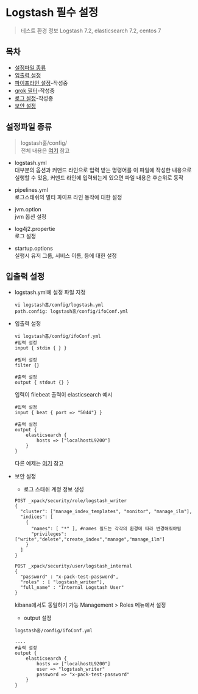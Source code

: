 # Logstash 필수 설정

> 테스트 환경 정보 Logstash 7.2, elasticsearch 7.2, centos 7

## 목차
- [설정파일 종류](#설정파일-종류)
- [입출력 설정](#입출력-설정)
- [파이프라인 설정](#)-작성중
- [grok 필터](#)-작성중
- [로그 설정](#)-작성중
- [보안 설정](#보안-설정)

## 설정파일 종류
> logstash홈/config/ \
전체 내용은 [여기](https://www.elastic.co/guide/en/logstash/current/config-setting-files.html) 참고
- logstash.yml\
대부분의 옵션과 커맨드 라인으로 입력 받는 명령어를 이 파일에 작성한 내용으로 실행할 수 있음, 커맨드 라인에 입력되는게 있으면 파일 내용은 후순위로 동작

- pipelines.yml\
로그스태쉬의 멀티 파이프 라인 동작에 대한 설정

- jvm.option\
jvm 옵션 설정

- log4j2.propertie\
로그 설정

- startup.options\
실행시 유저 그룹, 서비스 이름, 등에 대한 설정

## 입출력 설정
- logstash.yml에 설정 파일 지정
    ```
    vi logstash홈/config/logstash.yml
    path.config: logstash홈/config/ifoConf.yml
    ```
- 입출력 설정
    ```
    vi logstash홈/config/ifoConf.yml
    #입력 설정
    input { stdin { } }
    
    #필터 설정
    filter {}
    
    #출력 설정  
    output { stdout {} }
    ```
    입력이 filebeat 출력이 elasticsearch 예시
    ```
    #입력 설정
    input { beat { port => "5044"} }
    
    #출력 설정  
    output { 
        elasticsearch {
            hosts => ["localhostL9200"]
        } 
    }
    ```
    다른 예제는 [여기](https://www.elastic.co/guide/en/logstash/current/config-examples.html) 참고

    
- 보안 설정
    * 로그 스태쉬 계정 정보 생성
    ```
    POST _xpack/security/role/logstash_writer
    {
      "cluster": ["manage_index_templates", "monitor", "manage_ilm"], 
      "indices": [
        {
          "names": [ "*" ], #names 필드는 각각의 환경에 따라 변경해줘야됨
          "privileges": ["write","delete","create_index","manage","manage_ilm"]  
        }
      ]
    }
    
    POST _xpack/security/user/logstash_internal
    {
      "password" : "x-pack-test-password",
      "roles" : [ "logstash_writer"],
      "full_name" : "Internal Logstash User"
    }
    
    ```
    kibana에서도 동일하기 가능 Management > Roles 메뉴에서 설정
    
    * output 설정
    ```
    logstash홈/config/ifoConf.yml
    
    ....
    #출력 설정  
    output { 
        elasticsearch {
            hosts => ["localhostL9200"]
            user => "logstash_writer"
            password => "x-pack-test-password"
        } 
    }
    ```